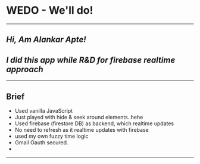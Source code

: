 # WEDO - We'll do!
---
## _Hi, Am Alankar Apte!_ 
## _I did this app while R&D for firebase realtime approach_

---

## Brief

- Used vanilla JavaScript
- Just played with hide & seek around elements..hehe
- Used firebase (firestore DB) as backend, which realtime updates
- No need to refresh as it realtime updates with firebase
- used my own fuzzy time logic 
- Gmail Oauth secured.
- 
---
